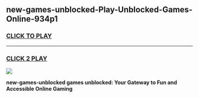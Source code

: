 
## new-games-unblocked-Play-Unblocked-Games-Online-934p1
<h3>
<a href="https://premium76.site?title=new-games-unblocked&ref=24A">CLICK TO PLAY</a></h3>
<hr>

<h3>
<a href="https://premium76.site?title=new-games-unblocked&ref=24A">CLICK 2 PLAY</a>
  
</h3>

<a href="https://premium76.site?title=new-games-unblocked&ref=24A"><img src="https://clearcache.store/games.png"></a>


**new-games-unblocked games unblocked: Your Gateway to Fun and Accessible Online Gaming**
